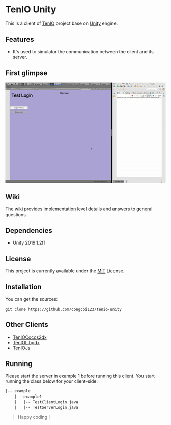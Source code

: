 # TenIO Unity

This is a client of [TenIO](https://github.com/congcoi123/tenio) project base on [Unity](https://unity.com/) engine.

## Features
- It's used to simulator the communication between the client and its server.

## First glimpse
![Simple Communication](https://github.com/congcoi123/tenio/blob/master/assets/login-example-unity-1.gif)

## Wiki
The [wiki](https://github.com/congcoi123/tenio-unity/wiki) provides implementation level details and answers to general questions.

## Dependencies
- Unity 2019.1.2f1

## License
This project is currently available under the [MIT](LICENSE) License.

## Installation
You can get the sources:
```
git clone https://github.com/congcoi123/tenio-unity
```

## Other Clients
- [TenIOCocos2dx](https://github.com/congcoi123/tenio-cocos2dx.git)
- [TenIOLibgdx](https://github.com/congcoi123/tenio-libgdx.git)
- [TenIOJs](https://github.com/congcoi123/tenio-js.git)

## Running
Please start the server in example 1 before running this client. You start running the class below for your client-side:
```txt
|-- example
    |-- example1
    |   |-- TestClientLogin.java
    |   |-- TestServerLogin.java
```

> Happy coding !
